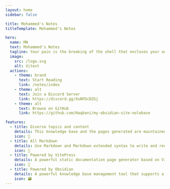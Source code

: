 ```yaml
---
layout: home
sidebar: false

title: Mohammed's Notes
titleTemplate: Mohammed's Notes

hero:
  name: MN
  text: Mohammed's Notes
  tagline: Your pain is the breaking of the shell that encloses your understanding.
  image:
    src: /logo.svg
    alt: Vitest
  actions:
    - theme: brand
      text: Start Reading
      link: /notes/index
    - theme: alt
      text: Join a Discord Server
      link: https://discord.gg/XuNFDcDZGj
    - theme: alt
      text: Browse on GitHub
      link: https://github.com/Haqbani/my-obsidian-site-nolebase

features:
  - title: Diverse topics and content
    details: This knowledge base and the pages generated are maintained by the creators, covering all aspects of knowledge and content in life, as well as our memories and imaginations.
    icon: 🌈
  - title: All Markdown
    details: Use Markdown and Markdown extended syntax to write and record notes. Each page is a Markdown file.
    icon: 📃
  - title: Powered by VitePress
    details: A powerful static documentation page generator based on Vite, which generates the pages of our knowledge base and provides simple and easy-to-use themes and tools.
    icon: 🚀
  - title: Powered by Obsidian
    details: A powerful knowledge base management tool that supports a wide variety of plug-ins and extensions, making knowledge management easier.
    icon: 🗃
---
```


<HomePage />
